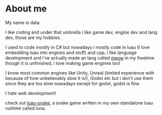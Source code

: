 # About me
My name is data.

I like coding and under that umbrella i like game dev, engine dev and lang dev, those are my hobbies.

I used to code mostly in C# but nowadays i mostly code in luau (I love embedding luau into engines and stuff) and cpp, i like language development and i've actually made an lang called [meow](https://github.com/KinexDev/Meow) in my freetime though it is unfinished, i love making game engines too!

I know most common engines like Unity, Unreal (limited experience with because of how unbelievably slow it is!), Godot etc but i don't use them since they are too slow nowadays except for godot, godot is fine.

I hate web development!

check out [luau-snake](https://github.com/KinexDev/Luau-Snake), a snake game written in my own standalone luau runtime called luna.
